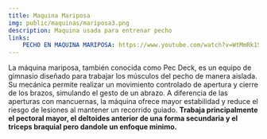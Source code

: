 ```yaml
---
title: Maquina Mariposa
img: public/maquinas/mariposa3.png
description: Maquina usada para entrenar pecho
links:
    PECHO EN MAQUINA MARIPOSA: https://www.youtube.com/watch?v=WtMmRk1SCEM
---
```

La máquina mariposa, también conocida como Pec Deck, es un equipo de gimnasio diseñado para trabajar los músculos del pecho de manera aislada. Su mecánica permite realizar un movimiento controlado de apertura y cierre de los brazos, simulando el gesto de un abrazo. A diferencia de las aperturas con mancuernas, la máquina ofrece mayor estabilidad y reduce el riesgo de lesiones al mantener un recorrido guiado. **Trabaja principalmente el pectoral mayor, el deltoides anterior de una forma secundaria y el triceps braquial pero dandole un enfoque minimo.**